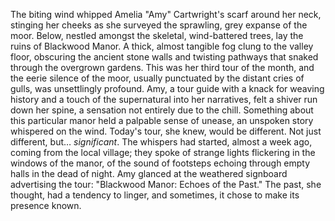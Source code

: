 The biting wind whipped Amelia "Amy" Cartwright's scarf around her neck, stinging her cheeks as she surveyed the sprawling, grey expanse of the moor.  Below, nestled amongst the skeletal, wind-battered trees, lay the ruins of Blackwood Manor.  A thick, almost tangible fog clung to the valley floor, obscuring the ancient stone walls and twisting pathways that snaked through the overgrown gardens.  This was her third tour of the month, and the eerie silence of the moor, usually punctuated by the distant cries of gulls, was unsettlingly profound.  Amy, a tour guide with a knack for weaving history and a touch of the supernatural into her narratives, felt a shiver run down her spine, a sensation not entirely due to the chill. Something about this particular manor held a palpable sense of unease, an unspoken story whispered on the wind.  Today's tour, she knew, would be different.  Not just different, but… *significant*.  The whispers had started, almost a week ago, coming from the local village; they spoke of strange lights flickering in the windows of the manor, of the sound of footsteps echoing through empty halls in the dead of night.  Amy glanced at the weathered signboard advertising the tour: "Blackwood Manor: Echoes of the Past."  The past, she thought, had a tendency to linger, and sometimes, it chose to make its presence known.
